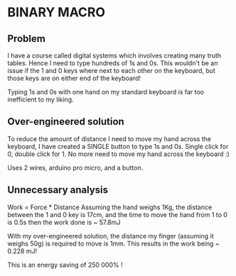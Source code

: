 # BINARY MACRO
## Problem
I have a course called digital systems which involves creating many truth tables. Hence I need to type hundreds of 1s and 0s. This wouldn't be an issue if the 1 and 0 keys where next to each other on the keyboard, but those keys are on either end of the keyboard!

Typing 1s and 0s with one hand on my standard keyboard is far too inefficient to my liking.

## Over-engineered solution
To reduce the amount of distance I need to move my hand across the keyboard, I have created a SINGLE button to type 1s and 0s.
Single click for 0, double click for 1. No more need to move my hand across the keyboard :)

Uses 2 wires, arduino pro micro, and a button. 

## Unnecessary analysis
Work = Force * Distance
Assuming the hand weighs 1Kg, the distance between the 1 and 0 key is 17cm, and the time to move the hand from 1 to 0 is 0.5s
then the work done is ~ 57.8mJ

With my over-engineered solution, the distance my finger (assuming it weighs 50g) is required to move is 1mm.
This results in the work being ~ 0.228 mJ!

This is an energy saving of 250 000% !

